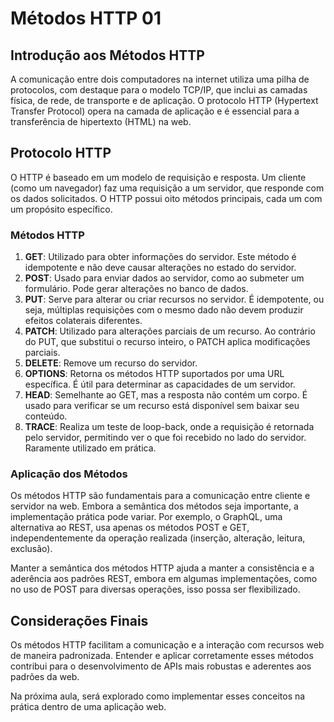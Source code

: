 # Métodos HTTP 01

## Introdução aos Métodos HTTP

A comunicação entre dois computadores na internet utiliza uma pilha de protocolos, com destaque para o modelo TCP/IP, que inclui as camadas física, de rede, de transporte e de aplicação. O protocolo HTTP (Hypertext Transfer Protocol) opera na camada de aplicação e é essencial para a transferência de hipertexto (HTML) na web.

## Protocolo HTTP

O HTTP é baseado em um modelo de requisição e resposta. Um cliente (como um navegador) faz uma requisição a um servidor, que responde com os dados solicitados. O HTTP possui oito métodos principais, cada um com um propósito específico.

### Métodos HTTP

1. **GET**: Utilizado para obter informações do servidor. Este método é idempotente e não deve causar alterações no estado do servidor.
2. **POST**: Usado para enviar dados ao servidor, como ao submeter um formulário. Pode gerar alterações no banco de dados.
3. **PUT**: Serve para alterar ou criar recursos no servidor. É idempotente, ou seja, múltiplas requisições com o mesmo dado não devem produzir efeitos colaterais diferentes.
4. **PATCH**: Utilizado para alterações parciais de um recurso. Ao contrário do PUT, que substitui o recurso inteiro, o PATCH aplica modificações parciais.
5. **DELETE**: Remove um recurso do servidor.
6. **OPTIONS**: Retorna os métodos HTTP suportados por uma URL específica. É útil para determinar as capacidades de um servidor.
7. **HEAD**: Semelhante ao GET, mas a resposta não contém um corpo. É usado para verificar se um recurso está disponível sem baixar seu conteúdo.
8. **TRACE**: Realiza um teste de loop-back, onde a requisição é retornada pelo servidor, permitindo ver o que foi recebido no lado do servidor. Raramente utilizado em prática.

### Aplicação dos Métodos

Os métodos HTTP são fundamentais para a comunicação entre cliente e servidor na web. Embora a semântica dos métodos seja importante, a implementação prática pode variar. Por exemplo, o GraphQL, uma alternativa ao REST, usa apenas os métodos POST e GET, independentemente da operação realizada (inserção, alteração, leitura, exclusão).

Manter a semântica dos métodos HTTP ajuda a manter a consistência e a aderência aos padrões REST, embora em algumas implementações, como no uso de POST para diversas operações, isso possa ser flexibilizado.

## Considerações Finais

Os métodos HTTP facilitam a comunicação e a interação com recursos web de maneira padronizada. Entender e aplicar corretamente esses métodos contribui para o desenvolvimento de APIs mais robustas e aderentes aos padrões da web.

Na próxima aula, será explorado como implementar esses conceitos na prática dentro de uma aplicação web.
